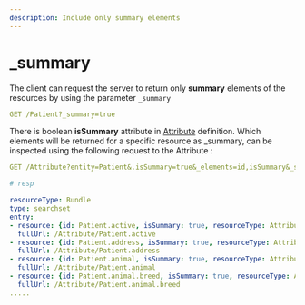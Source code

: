 ```yaml
---
description: Include only summary elements
---
```


# \_summary

The client can request the server to return only **summary** elements of the resources by using the parameter `_summary`

```yaml
GET /Patient?_summary=true
```

There is boolean **isSummary** attribute in [Attribute](../../../core-modules/entities-and-attributes.md) definition. Which elements will be returned for a specific resource as \_summary, can be inspected using the following request to the Attribute :

```yaml
GET /Attribute?entity=Patient&.isSummary=true&_elements=id,isSummary&_sort=_id

# resp

resourceType: Bundle
type: searchset
entry:
- resource: {id: Patient.active, isSummary: true, resourceType: Attribute}
  fullUrl: /Attribute/Patient.active
- resource: {id: Patient.address, isSummary: true, resourceType: Attribute}
  fullUrl: /Attribute/Patient.address
- resource: {id: Patient.animal, isSummary: true, resourceType: Attribute}
  fullUrl: /Attribute/Patient.animal
- resource: {id: Patient.animal.breed, isSummary: true, resourceType: Attribute}
  fullUrl: /Attribute/Patient.animal.breed
.....
```

